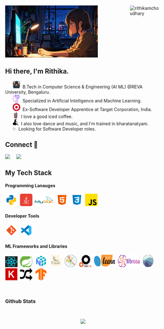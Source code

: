 <p>
  <img  width ="100" align="right" src="https://komarev.com/ghpvc/?username=rithikamchoudhary&label=Profile%20views&color=0e75b6&style=flat" alt="rithikamchoudhary">
</p> 

![github wallpaper](https://github.com/rithikamchoudhary/rithikamchoudhary/blob/8c9081b70c8342725dbdcedc9cdc37420af4e158/Icons/github%20background.jpg)
<h2 align="left">Hi there, I'm Rithika.</h2>

&nbsp;&nbsp;&nbsp;&nbsp;&nbsp;&nbsp;<img src="Icons/graduate_3749856.png" alt="C" width="25" height="25" />&nbsp;&nbsp;B.Tech in Computer Science & Engineering (AI ML) @REVA University, Bengaluru.<br>
&nbsp;&nbsp;&nbsp;&nbsp;&nbsp;&nbsp;<img src="Icons/ai-robot.png" alt="C" width="25" height="25" />&nbsp;&nbsp;Specialized in Artificial Intelligence and Machine Learning.<br>
&nbsp;&nbsp;&nbsp;&nbsp;&nbsp;&nbsp;<img src="Icons/target.png" alt="C" width="25" height="25" />&nbsp;&nbsp;Ex-Software Developer Apprentice at Target Corporation, India.<br>
&nbsp;&nbsp;&nbsp;&nbsp;&nbsp;&nbsp;<img src="Icons/iced-coffee.png" alt="C" width="20" height="20" />&nbsp;&nbsp;I love a good iced coffee.<br>
&nbsp;&nbsp;&nbsp;&nbsp;&nbsp;&nbsp;<img src="Icons/bharatanatyam.png" alt="C" width="20" height="20" />&nbsp;&nbsp;I also love dance and music, and I'm trained in bharatanatyam.<br>
&nbsp;&nbsp;&nbsp;&nbsp;&nbsp;&nbsp;✨&nbsp;&nbsp;Looking for Software Developer roles.<br>

## Connect 📩
<p>
  <a target="_blank"href="https://www.linkedin.com/in/rithikachoudhary/"><img src="https://img.shields.io/badge/linkedin-%230077B5.svg?&style=for-the-badge&logo=linkedin&logoColor=white" /></a>&nbsp;&nbsp;&nbsp;&nbsp;
  <a href="mailto:rithikaz2652003@gmail.com@gmail.com?subject=Hello%20Rithika,%20From%20Github"><img src="https://img.shields.io/badge/gmail-%23D14836.svg?&style=for-the-badge&logo=gmail&logoColor=white" /></a>&nbsp;&nbsp;&nbsp;&nbsp;
</p>

## My Tech Stack
<p align="left">
	<h4> Programming Lanauges</h4><p>
	<img src="Icons/icons8-python-96.png" alt="python" width="40" height="40" />&nbsp;
	<img src="Icons/java_3291669.png" alt="java" width="40" height="40" />&nbsp;
  <img src="Icons/icons8-mysql-96.png" alt="mysql" width="60" height="40" />&nbsp;
  <img src="Icons/icons8-html-96.png" alt="html" width="40" height="40" />&nbsp;
  <img src="Icons/icons8-css-96.png" alt="css" width="40" height="40" />&nbsp;
  <img src="Icons/js_5968292.png" alt="js" width="40" height="40" />&nbsp;
<!--   <img src="Icons/mongodb icon.png" alt="mongodb" width="40" height="40" />&nbsp; -->
</p>
	<h4> Developer Tools</h4><p>
	<img src="Icons/icons8-git-96.png" alt="git" width="40" height="40" />&nbsp;	
<!--   <img src="Icons/gcp icon.png" alt="gcp" width="50" height="40" />&nbsp; -->
	<img src="Icons/icons8-vs-code-96.png" alt="vs code" width="40" height="40" />&nbsp;
</p>
	<h4>ML Frameworks and Libraries</h4><p>
	<img src="Icons/react js icon.jpg" alt="react js" width="40" height="35" />&nbsp;
<!-- 	<img src="Icons/node js icon.png" alt="node js" width="40" height="35" />&nbsp; -->
  <img src="Icons/spring boot icon.png" alt="spring boot" width="40" height="35" />&nbsp;
  <img src="Icons/icons8-numpy-96.png" alt="numpy" width="40" height="40" />&nbsp;
	<img src="Icons/icons8-flask-64.png" alt="flask" width="40" height="40" />&nbsp;
	<img src="Icons/Matplotlib.png" alt="matplotlib" width="40" height="40" />&nbsp;
	<img src="Icons/joblib icon.png" alt="joblib" width="40" height="40" />&nbsp;
  <img src="Icons/scikit-learn-logo-small.png" alt="scikit learn" width="70" height="40" />&nbsp;
  <img src="Icons/librosa icon.png" alt="librosa" width="70" height="40" />&nbsp;
  <img src="Icons/seaborn icon.png" alt="seaborn" width="40" height="40" />&nbsp;
  <img src="Icons/keras icon.png" alt="keras" width="40" height="40" />&nbsp;
  <img src="Icons/random icon.png" alt="random" width="40" height="40" />&nbsp;
  <img src="Icons/TensorFlow.png" alt="tensorflow" width="40" height="40" />&nbsp;
  </p>
</p><br>

### Github Stats
<br>
<p align=center>
  <div align=center>
        <a href="https://github.com/anuraghazra/github-readme-stats" title="Go to Source">
      <img align="centre" width=390 src="https://github-readme-stats.vercel.app/api?username=rithikamchoudhary&show_icons=true&theme=react&border_color=61dafb&hide_border=true" />
    </a>

  </div>
  <br>
